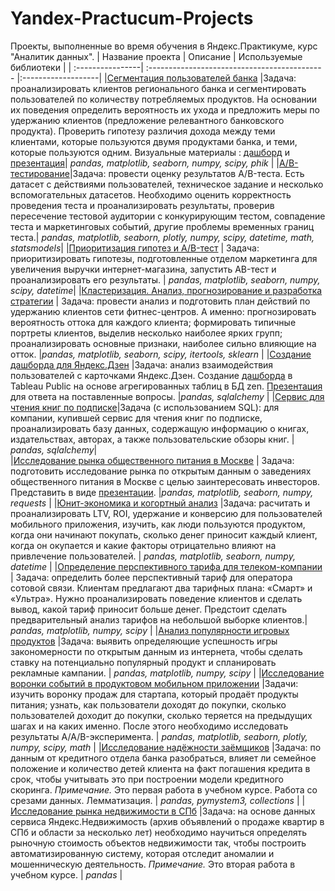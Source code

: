 # Yandex-Practucum-Projects
Проекты, выполненные во время обучения в Яндекс.Практикуме, курс "Аналитик данных".
| Название проекта | Описание | Используемые библиотеки |
| :----------------| :-------------------------------------------- |:-------------------|
|[Сегментация пользователей банка](https://github.com/Nadezhda-Stepanova/Yandex-Practucum-Projects/tree/main/%D0%A1%D0%B5%D0%B3%D0%BC%D0%B5%D0%BD%D1%82%D0%B0%D1%86%D0%B8%D1%8F%20%D0%BA%D0%BB%D0%B8%D0%B5%D0%BD%D1%82%D0%BE%D0%B2%20%D0%B1%D0%B0%D0%BD%D0%BA%D0%B0) |Задача: проанализировать клиентов регионального банка и сегментировать пользователей по количеству потребляемых продуктов. На основании их поведения определить вероятность их ухода и предложить меры по удержанию клиентов (предложение релевантного банковского продукта). Проверить гипотезу различия дохода между теми клиентами, которые пользуются двумя продуктами банка, и теми, которые пользуются одним. Визуальные материалы : [дашборд](https://public.tableau.com/app/profile/nadezhda8107/viz/dash_banks/Dashboard1) и [презентация](https://disk.yandex.ru/i/jNO2zXmc9NKrAg)| *pandas, matplotlib, seaborn, numpy, scipy, phik* |
|[A/B-тестирование](https://github.com/Nadezhda-Stepanova/Yandex-Practucum-Projects/tree/main/AB-%D1%82%D0%B5%D1%81%D1%82%D0%B8%D1%80%D0%BE%D0%B2%D0%B0%D0%BD%D0%B8%D0%B5)|Задача: провести оценку результатов A/B-теста. Есть датасет с действиями пользователей, техническое задание и несколько вспомогательных датасетов. Необходимо оценить корректность проведения теста и проанализировать результаты, проверив пересечение тестовой аудитории с конкурирующим тестом, совпадение теста и маркетинговых событий, другие проблемы временных границ теста.| *pandas, matplotlib, seaborn, plotly, numpy, scipy, datetime, math, statsmodels*|
|[Приоритизация гипотез и A/B-тест](https://github.com/Nadezhda-Stepanova/Yandex-Practucum-Projects/tree/main/AB-test%20%D0%B8%20%D0%BF%D1%80%D0%B8%D0%BE%D1%80%D0%B8%D1%82%D0%B8%D0%B7%D0%B0%D1%86%D0%B8%D1%8F%20%D0%B3%D0%B8%D0%BF%D0%BE%D1%82%D0%B5%D0%B7) | Задача: приоритизировать гипотезы, подготовленные отделом маркетинга для увеличения выручки интернет-магазина, запустить AB-тест и проанализировать его результаты. | *pandas, matplotlib, seaborn, numpy, scipy, datetime*|
|[Кластеризация. Анализ, прогнозирование и разработка стратегии](https://github.com/Nadezhda-Stepanova/Yandex-Practucum-Projects/tree/main/%D0%9A%D0%BB%D0%B0%D1%81%D1%82%D0%B5%D1%80%D0%B8%D0%B7%D0%B0%D1%86%D0%B8%D1%8F.%20C%D1%82%D1%80%D0%B0%D1%82%D0%B5%D0%B3%D0%B8%D1%8F%20%D0%B2%D0%B7%D0%B0%D0%B8%D0%BC%D0%BE%D0%B4%D0%B5%D0%B9%D1%81%D1%82%D0%B2%D0%B8%D1%8F) | Задача: провести анализ и подготовить план действий по удержанию клиентов сети фитнес-центров. А именно: прогнозировать вероятность оттока для каждого клиента; формировать типичные портреты клиентов, выделив несколько наиболее ярких групп; 	проанализировать основные признаки, наиболее сильно влияющие на отток. |*pandas, matplotlib, seaborn, scipy, itertools, sklearn* |
|[Создание дашборда для Яндекс.Дзен](https://github.com/Nadezhda-Stepanova/Yandex-Practucum-Projects/tree/main/Tableau) |Задача: анализ взаимодействия пользователей с карточками Яндекс.Дзен. Создание [дашборда](https://public.tableau.com/app/profile/nadezhda8107/viz/education_dash_visits_project/Dash_project?publish=yes) в Tableau Public на основе агрегированных таблиц в БД zen. [Презентация](https://disk.yandex.ru/i/0XD3_aJHeR0gIA) для ответа на поставленные вопросы. |*pandas, sqlalchemy* |
|[Сервис для чтения книг по подписке](https://github.com/Nadezhda-Stepanova/Yandex-Practucum-Projects/tree/main/Sample-SQL)|Задача (с использованием SQL): для компании, купившей сервис для чтения книг по подписке, проанализировать базу данных, содержащую информацию о книгах, издательствах, авторах, а также пользовательские обзоры книг. | *pandas, sqlalchemy*|	
|[Исследование рынка общественного питания в Москве](https://github.com/Nadezhda-Stepanova/Yandex-Practucum-Projects/tree/main/%D0%A0%D1%8B%D0%BD%D0%BE%D0%BA%20%D0%BE%D0%B1%D1%89%D0%B5%D0%BF%D0%B8%D1%82%D0%B0%20%D0%B3.%20%D0%9C%D0%BE%D1%81%D0%BA%D0%B2%D0%B0) | Задача: подготовить исследование рынка по открытым данным о заведениях общественного питания в Москве с целью заинтересовать инвесторов. Представить в виде [презентации](https://disk.yandex.ru/d/xjK6freNZuJcDg). |*pandas, matplotlib, seaborn, numpy, requests*  |
|[Юнит-экономика и когортный анализ](https://github.com/Nadezhda-Stepanova/Yandex-Practucum-Projects/tree/main/%D0%AE%D0%BD%D0%B8%D1%82-%D1%8D%D0%BA%D0%BE%D0%BD%D0%BE%D0%BC%D0%B8%D0%BA%D0%B0%20%D0%B8%20%D0%BA%D0%BE%D0%B3%D0%BE%D1%80%D1%82%D0%BD%D1%8B%D0%B9%20%D0%B0%D0%BD%D0%B0%D0%BB%D0%B8%D0%B7) |Задача: расчитать и проанализировать LTV, ROI, удержание и конверсию для пользователей мобильного приложения, изучить, как люди пользуются продуктом, когда они начинают покупать, сколько денег приносит каждый клиент, когда он окупается и какие факторы отрицательно влияют на привлечение пользователей. | *pandas, matplotlib, seaborn, numpy, datetime* |
|[Определение перспективного тарифа для телеком-компании](https://github.com/Nadezhda-Stepanova/Yandex-Practucum-Projects/tree/main/%D0%9E%D0%BF%D1%80%D0%B5%D0%B4%D0%B5%D0%BB%D0%B5%D0%BD%D0%B8%D0%B5%20%D0%BF%D0%B5%D1%80%D1%81%D0%BF%D0%B5%D0%BA%D1%82%D0%B8%D0%B2%D0%BD%D0%BE%D0%B3%D0%BE%20%D1%82%D0%B0%D1%80%D0%B8%D1%84%D0%B0) | Задача: определить более перспективный тариф для оператора сотовой связи. Клиентам предлагают два тарифных плана: «Смарт» и «Ультра». Нужно проанализировать поведение клиентов и сделать вывод, какой тариф приносит больше денег. Предстоит сделать предварительный анализ тарифов на небольшой выборке клиентов.| *pandas, matplotlib, numpy, scipy* |
|[Анализ популярности игровых продуктов](https://github.com/Nadezhda-Stepanova/Yandex-Practucum-Projects/tree/main/%D0%90%D0%BD%D0%B0%D0%BB%D0%B8%D0%B7%20%D0%BF%D0%BE%D0%BF%D1%83%D0%BB%D1%8F%D1%80%D0%BD%D0%BE%D1%81%D1%82%D0%B8%20%D0%B8%D0%B3%D1%80%D0%BE%D0%B2%D1%8B%D1%85%20%D0%BF%D1%80%D0%BE%D0%B4%D1%83%D0%BA%D1%82%D0%BE%D0%B2) |Задача: выявить определяющие успешность игры закономерности по открытым данным из интернета, чтобы сделать ставку на потенциально популярный продукт и спланировать рекламные кампании. | *pandas, matplotlib, numpy, scipy* |
|[Исследование воронки событий в продуктовом мобильном приложении](https://github.com/Nadezhda-Stepanova/Yandex-Practucum-Projects/tree/main/%D0%98%D1%81%D1%81%D0%BB%D0%B5%D0%B4%D0%BE%D0%B2%D0%B0%D0%BD%D0%B8%D0%B5%20%D0%B2%D0%BE%D1%80%D0%BE%D0%BD%D0%BA%D0%B8%20%D1%81%D0%BE%D0%B1%D1%8B%D1%82%D0%B8%D0%B9) |Задачи: изучить воронку продаж для стартапа, который продаёт продукты питания; узнать, как пользователи доходят до покупки, сколько пользователей доходит до покупки, сколько теряется на предыдущих шагах и на каких именно. После этого необходимо исследовать результаты A/A/B-эксперимента.  | *pandas, matplotlib, seaborn, plotly, numpy, scipy, math* |
|[Исследование надёжности заёмщиков](https://github.com/Nadezhda-Stepanova/Yandex-Practucum-Projects/tree/main/%D0%98%D1%81%D1%81%D0%BB%D0%B5%D0%B4%D0%BE%D0%B2%D0%B0%D0%BD%D0%B8%D0%B5%20%D0%BD%D0%B0%D0%B4%D1%91%D0%B6%D0%BD%D0%BE%D1%81%D1%82%D0%B8%20%D0%B7%D0%B0%D1%91%D0%BC%D1%89%D0%B8%D0%BA%D0%BE%D0%B2) |Задача: по данным от кредитного отдела банка разобраться, влияет ли семейное положение и количество детей клиента на факт погашения кредита в срок, чтобы учитывать это при построении модели кредитного скоринга. *Примечание.* Это первая работа в учебном курсе. Работа со срезами данных. Лемматизация. | *pandas, pymystem3, collections* |
|[Исследование рынка недвижимости в СПб](https://github.com/Nadezhda-Stepanova/Yandex-Practucum-Projects/tree/main/%D0%98%D1%81%D1%81%D0%BB%D0%B5%D0%B4%D0%BE%D0%B2%D0%B0%D0%BD%D0%B8%D0%B5%20%D1%80%D1%8B%D0%BD%D0%BA%D0%B0%20%D0%BD%D0%B5%D0%B4%D0%B2%D0%B8%D0%B6%D0%B8%D0%BC%D0%BE%D1%81%D1%82%D0%B8%20%D0%A1%D0%9F%D0%B1) |Задача: на основе данных сервиса Яндекс.Недвижимость (архив объявлений о продаже квартир в СПб и области за несколько лет) необходимо научиться определять рыночную стоимость объектов недвижимости так, чтобы построить автоматизированную систему, которая отследит аномалии и мошенническую деятельность. *Примечание.* Это вторая работа в учебном курсе.  | *pandas* |
